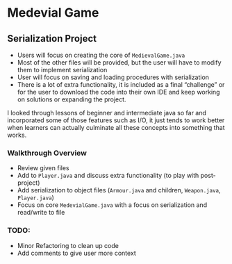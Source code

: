 # Medevial Game
## Serialization Project

- Users will focus on creating the core of `MedievalGame.java`
- Most of the other files will be provided, but the user will have to modify them to implement serialization
- User will focus on saving and loading procedures with serialization 
- There is a lot of extra functionality, it is included as a final “challenge” or for the user to download the code into their own IDE and keep working on solutions or expanding the project.

I looked through lessons of beginner and intermediate java so far and incorporated some of those features such as I/O, it just tends to work better when learners can actually culminate all these concepts into something that works.

### Walkthrough Overview

- Review given files
- Add to `Player.java` and discuss extra functionality (to play with post-project)
- Add serialization to object files (`Armour.java` and children, `Weapon.java`, `Player.java`)
- Focus on core `MedevialGame.java` with a focus on serialization and read/write to file

### TODO:

- Minor Refactoring to clean up code
- Add comments to give user more context